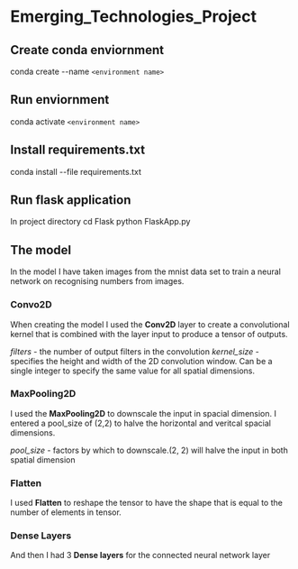 # Emerging_Technologies_Project
## Create conda enviornment

conda create --name `<environment name>`

## Run enviornment

conda activate `<environment name>`

## Install requirements.txt

conda install --file requirements.txt

## Run flask application 

In project directory 
cd Flask
python FlaskApp.py

## The model
In the model I have taken images from the mnist data set to train a neural network on recognising numbers from images.

### Convo2D
When creating the model I used the **Conv2D** layer to create a convolutional kernel that is combined with the layer input to produce a tensor of outputs.

*filters* -  the number of output filters in the convolution
*kernel_size* - specifies the height and width of the 2D convolution window. 
	Can be a single integer to specify the same value for all spatial dimensions.

### MaxPooling2D
I used the **MaxPooling2D** to downscale the input in spacial dimension. I entered a pool_size of (2,2) to halve the horizontal and veritcal spacial dimensions.

*pool_size* - factors by which to downscale.(2, 2) will halve the input in both spatial dimension

### Flatten
I used **Flatten** to reshape the tensor to have the shape that is equal to the number of elements in tensor.

### Dense Layers
And then I had 3 **Dense layers** for the connected neural network layer
